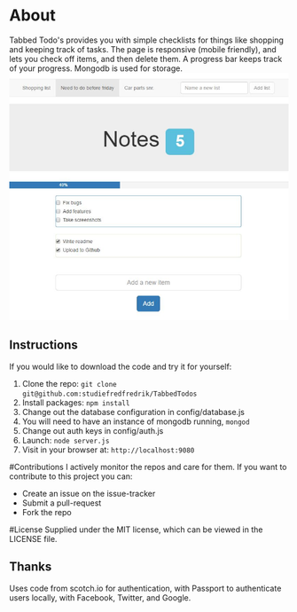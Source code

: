 # About
Tabbed Todo's provides you with simple checklists for things like shopping and keeping track of tasks.
The page is responsive (mobile friendly), and lets you check off items, and then delete them.
A progress bar keeps track of your progress. Mongodb is used for storage.
![screenshot of Tabbed Todo's](https://github.com/studiefredfredrik/TabbedTodos/blob/master/screenshots/screenshot1.JPG?raw=true)

## Instructions

If you would like to download the code and try it for yourself:

1. Clone the repo: `git clone git@github.com:studiefredfredrik/TabbedTodos`
2. Install packages: `npm install`
3. Change out the database configuration in config/database.js
4. You will need to have an instance of mongodb running, `mongod`
5. Change out auth keys in config/auth.js
6. Launch: `node server.js`
7. Visit in your browser at: `http://localhost:9080`

#Contributions
I actively monitor the repos and care for them. If you want to contribute to this project you can:
* Create an issue on the issue-tracker 
* Submit a pull-request 
* Fork the repo

#License
Supplied under the MIT license, which can be viewed in the LICENSE file.

## Thanks
Uses code from scotch.io for authentication, with Passport to authenticate users locally, with Facebook, Twitter, and Google.